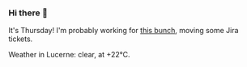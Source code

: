 ### Hi there :wave:

It's Thursday! I'm probably working for [this bunch](https://github.com/kohofinancial), moving some Jira tickets.

Weather in Lucerne: clear, at +22°C.
